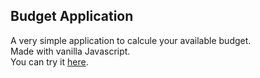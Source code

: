 ## Budget Application

A very simple application to calcule your available budget.  
Made with vanilla Javascript.  
You can try it [here](https://guilllemain.github.io/budgety/).